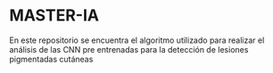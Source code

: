 # MASTER-IA
En este repositorio se encuentra el algoritmo utilizado para realizar el análisis de las CNN pre entrenadas para la detección de lesiones pigmentadas cutáneas
